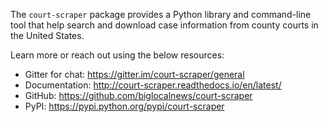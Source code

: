 The `court-scraper` package provides a Python library and command-line tool that help search and download case information from county courts in the United States.

Learn more or reach out using the below resources:

- Gitter for chat: https://gitter.im/court-scraper/general
- Documentation: http://court-scraper.readthedocs.io/en/latest/
- GitHub: https://github.com/biglocalnews/court-scraper
- PyPI: https://pypi.python.org/pypi/court-scraper
